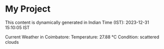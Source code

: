 # My Project

This content is dynamically generated in Indian Time (IST): 2023-12-31 15:10:05 IST


Current Weather in Coimbatore:
Temperature: 27.88 °C
Condition: scattered clouds
